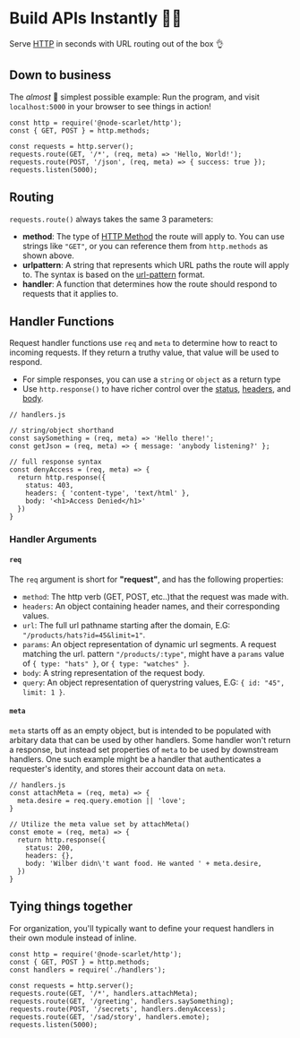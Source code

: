 # Build APIs Instantly 🏋️‍♂️
Serve [HTTP](https://developer.mozilla.org/en-US/docs/Web/HTTP/Messages) in seconds with URL routing out of the box 👌

## Down to business
The *almost* 👏 simplest possible example:
Run the program, and visit `localhost:5000` in your browser to see things in action!

```JS
const http = require('@node-scarlet/http');
const { GET, POST } = http.methods;

const requests = http.server();
requests.route(GET, '/*', (req, meta) => 'Hello, World!');
requests.route(POST, '/json', (req, meta) => { success: true });
requests.listen(5000);
```


## Routing
`requests.route()` always takes the same 3 parameters:
* **method**: The type of [HTTP Method](https://developer.mozilla.org/en-US/docs/Web/HTTP/Methods) the route will apply to. You can use strings like `"GET"`, or you can reference them from `http.methods` as shown above.
* **urlpattern**: A string that represents which URL paths the route will apply to. The syntax is based on the [url-pattern](https://www.npmjs.com/package/url-pattern) format.
* **handler**: A function that determines how the route should respond to requests that it applies to.

## Handler Functions
Request handler functions use `req` and `meta` to determine how to react to incoming requests. If they return a truthy value, that value will be used to respond.
* For simple responses, you can use a `string` or `object` as a return type
* Use `http.response()` to have richer control over the [status](https://developer.mozilla.org/en-US/docs/Web/HTTP/Status), [headers](https://developer.mozilla.org/en-US/docs/Web/HTTP/Headers), and [body](https://en.wikipedia.org/wiki/HTTP_message_body).

```JS
// handlers.js

// string/object shorthand
const saySomething = (req, meta) => 'Hello there!';
const getJson = (req, meta) => { message: 'anybody listening?' };

// full response syntax
const denyAccess = (req, meta) => {
  return http.response({
    status: 403,
    headers: { 'content-type', 'text/html' },
    body: '<h1>Access Denied</h1>'
  })
} 
```
### Handler Arguments
#### `req`
The `req` argument is short for **"request"**, and has the following properties:
* `method`: The http verb (GET, POST, etc..)that the request was made with.
* `headers`: An object containing header names, and their corresponding values.
* `url`: The full url pathname starting after the domain, E.G: `"/products/hats?id=45&limit=1"`.
* `params`: An object representation of dynamic url segments. A request matching the url. pattern `"/products/:type"`, might have a `params` value of `{ type: "hats" }`, or `{ type: "watches" }`.
* `body`: A string representation of the request body.
* `query`: An object representation of querystring values, E.G: `{ id: "45", limit: 1 }`.
#### `meta`
`meta` starts off as an empty object, but is intended to be populated with arbitary data that can be used by other handlers. Some handler won't return a response, but instead set properties of `meta` to be used by downstream handlers. One such example might be a handler that authenticates a requester's identity, and stores their account data on `meta`.

```JS
// handlers.js
const attachMeta = (req, meta) => {
  meta.desire = req.query.emotion || 'love';
}

// Utilize the meta value set by attachMeta()
const emote = (req, meta) => {
  return http.response({
    status: 200,
    headers: {},
    body: 'Wilber didn\'t want food. He wanted ' + meta.desire,
  })
}
```

## Tying things together
For organization, you'll typically want to define your request handlers in their own module instead of inline.

```JS
const http = require('@node-scarlet/http');
const { GET, POST } = http.methods;
const handlers = require('./handlers');

const requests = http.server();
requests.route(GET, '/*', handlers.attachMeta);
requests.route(GET, '/greeting', handlers.saySomething);
requests.route(POST, '/secrets', handlers.denyAccess);
requests.route(GET, '/sad/story', handlers.emote);
requests.listen(5000);
```
